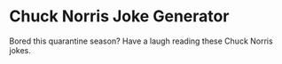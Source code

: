 # Chuck Norris Joke Generator

Bored this quarantine season? Have a laugh
reading these Chuck Norris jokes.
